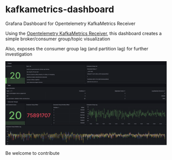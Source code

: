 # kafkametrics-dashboard
Grafana Dashboard for Opentelemetry KafkaMetrics Receiver

Using the [Opentelemetry KafkaMetrics Receiver](https://github.com/open-telemetry/opentelemetry-collector-contrib/tree/main/receiver/kafkametricsreceiver), this dashboard creates a simple broker/consumer group/topic visualization

Also, exposes the consumer group lag (and partition lag) for further investigation

![Dashboard preview](dashboard.png)

Be welcome to contribute
